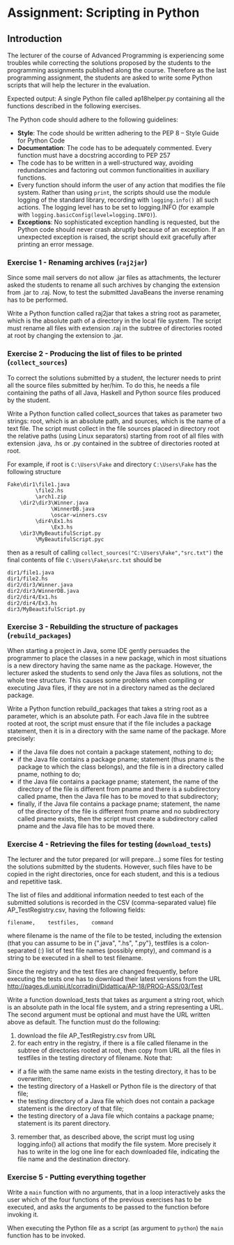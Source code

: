 # Assignment: Scripting in Python

## Introduction

The lecturer of the course of Advanced Programming is experiencing some troubles while correcting the solutions proposed by the students to the programming assignments published along the course. Therefore as the last programming assignment, the students are asked to write some Python scripts that will help the lecturer in the evaluation.

Expected output: A single Python file called ap18helper.py containing all the functions described in the following exercises.

The Python code should adhere to the following guidelines:

- **Style**: The code should be written adhering to the PEP 8 – Style Guide for Python Code
- **Documentation**: The code has to be adequately commented. Every function must have a docstring according to PEP 257
- The code has to be written in a well-structured way, avoiding redundancies and factoring out common functionalities in auxiliary functions.
- Every function should inform the user of any action that modifies the file system. Rather than using `print`, the scripts should use the module logging of the standard library, recording with `logging.info()` all such actions. The logging level has to be set to logging.INFO (for example with `logging.basicConfig(level=logging.INFO)`).
- **Exceptions**: No sophisticated exception handling is requested, but the Python code should never crash abruptly because of an exception. If an unexpected exception is raised, the script should exit gracefully after printing an error message.

### Exercise 1 - Renaming archives (`raj2jar`)

Since some mail servers do not allow .jar files as attachments, the lecturer asked the students to rename all such archives by changing the extension from .jar to .raj. Now, to test the submitted JavaBeans the inverse renaming has to be performed.

Write a Python function called raj2jar that takes a string root as parameter, which is the absolute path of a directory in the local file system. The script must rename all files with extension .raj in the subtree of directories rooted at root by changing the extension to .jar.

### Exercise 2 - Producing the list of files to be printed (`collect_sources`)

To correct the solutions submitted by a student, the lecturer needs to print all the source files submitted by her/him. To do this, he needs a file containing the paths of all Java, Haskell and Python source files produced by the student.

Write a Python function called collect_sources that takes as parameter two strings: root, which is an absolute path, and sources, which is the name of a text file. The script must collect in the file sources placed in directory root the relative paths (using Linux separators) starting from root of all files with extension .java, .hs or .py contained in the subtree of directories rooted at root.

For example, if root is `C:\Users\Fake` and directory `C:\Users\Fake` has the following structure

```
Fake\dir1\file1.java
         \file2.hs
         \arch1.zip
    \dir2\dir3\Winner.java
              \WinnerDB.java
              \oscar-winners.csv
         \dir4\Ex1.hs
              \Ex3.hs
    \dir3\MyBeautifulScript.py
         \MyBeautifulScript.pyc
```

then as a result of calling `collect_sources("C:\Users\Fake","src.txt")` the final contents of file `C:\Users\Fake\src.txt` should be

```
dir1/file1.java
dir1/file2.hs
dir2/dir3/Winner.java
dir2/dir3/WinnerDB.java
dir2/dir4/Ex1.hs
dir2/dir4/Ex3.hs
dir3/MyBeautifulScript.py
```

### Exercise 3 - Rebuilding the structure of packages (`rebuild_packages`)

When starting a project in Java, some IDE gently persuades the programmer to place the classes in a new package, which in most situations is a new directory having the same name as the package. However, the lecturer asked the students to send only the Java files as solutions, not the whole tree structure. This causes some problems when compiling or executing Java files, if they are not in a directory named as the declared package.

Write a Python function rebuild_packages that takes a string root as a parameter, which is an absolute path. For each Java file in the subtree rooted at root, the script must ensure that if the file includes a package statement, then it is in a directory with the same name of the package. More precisely:

- if the Java file does not contain a package statement, nothing to do;
- if the Java file contains a package pname; statement (thus pname is the package to which the class belongs), and the file is in a directory called pname, nothing to do;
- if the Java file contains a package pname; statement, the name of the directory of the file is different from pname and there is a subdirectory called pname, then the Java file has to be moved to that subdirectory;
- finally, if the Java file contains a package pname; statement, the name of the directory of the file is different from pname and no subdirectory called pname exists, then the script must create a subdirectory called pname and the Java file has to be moved there.

### Exercise 4 - Retrieving the files for testing (`download_tests`)
The lecturer and the tutor prepared (or will prepare…) some files for testing the solutions submitted by the students. However, such files have to be copied in the right directories, once for each student, and this is a tedious and repetitive task.

The list of files and additional information needed to test each of the submitted solutions is recorded in the CSV (comma-separated value) file AP_TestRegistry.csv, having the following fields:

```
filename,    testfiles,    command
```

where filename is the name of the file to be tested, including the extension (that you can assume to be in {".java", ".hs", ".py"}, testfiles is a colon-separated (:) list of test file names (possibly empty), and command is a string to be executed in a shell to test filename.

Since the registry and the test files are changed frequently, before executing the tests one has to download their latest versions from the URL http://pages.di.unipi.it/corradini/Didattica/AP-18/PROG-ASS/03/Test

Write a function download_tests that takes as argument a string root, which is an absolute path in the local file system, and a string representing a URL. The second argument must be optional and must have the URL written above as default. The function must do the following:

1. download the file AP_TestRegistry.csv from URL
2. for each entry in the registry, if there is a file called filename in the subtree of directories rooted at root, then copy from URL all the files in testfiles in the testing directory of filename. Note that:
  - if a file with the same name exists in the testing directory, it has to be overwritten;
  - the testing directory of a Haskell or Python file is the directory of that file;
  - the testing directory of a Java file which does not contain a package statement is the directory of that file;
  - the testing directory of a Java file which contains a package pname; statement is its parent directory.
3. remember that, as described above, the script must log using logging.info() all actions that modify the file system. More precisely it has to write in the log one line for each downloaded file, indicating the file name and the destination directory.

### Exercise 5 - Putting everything together

Write a `main` function with no arguments, that in a loop interactively asks the user which of the four functions of the previous exercises has to be executed, and asks the arguments to be passed to the function before invoking it.

When executing the Python file as a script (as argument to `python`) the `main` function has to be invoked.
